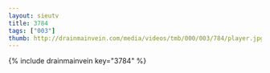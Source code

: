 ```yaml
--- 
layout: sieutv
title: 3784
tags: ["003"]
thumb: http://drainmainvein.com/media/videos/tmb/000/003/784/player.jpg
---
```

{% include drainmainvein key="3784" %} 
